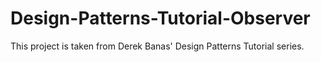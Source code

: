 # Design-Patterns-Tutorial-Observer
This project is taken from Derek Banas' Design Patterns Tutorial series.
